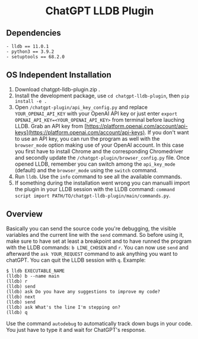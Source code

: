 <h1><p align="center">ChatGPT LLDB Plugin</p></h1>

## Dependencies
    - lldb == 11.0.1
    - python3 == 3.9.2
    - setuptools == 68.2.0

## OS Independent Installation
  
  1. Download chatgpt-lldb-plugin.zip .
  2. Install the development package, use `cd chatgpt-lldb-plugin`, then `pip install -e .`
  3. Open `/chatgpt-plugin/api_key_config.py` and replace `YOUR_OPENAI_API_KEY` with your OpenAI API key or just enter `export OPENAI_API_KEY=<YOUR_OPENAI_API_KEY>` from terminal before lauching LLDB. Grab an API key from [https://platform.openai.com/account/api-keys](https://platform.openai.com/account/api-keys). If you don't want to use an API key, you can run the program as well with the `browser_mode` option making use of your OpenAI account. In this case you first have to install Chrome and the corresponding Chromedriver and secondly update the `/chatgpt-plugin/browser_config.py` file. Once opened LLDB, remember you can switch among the `api_key_mode` (default) and the `browser_mode` using the `switch` command.
  4. Run `lldb`. Use the `info` command to see all the available commands. 
  5. If something during the installation went wrong you can manualli import the plugin in your LLDB session with the LLDB command: `command script import PATH/TO/chatgpt-lldb-plugin/main/commands.py`.

## Overview
Basically you can send the source code you're debugging, the visible variables and the current line with the `send` command. So before using it, make sure to have set at least a breakpoint and to have runned the program with the LLDB commands: `b LINE_CHOSEN` and `r`. You can now use `send` and afterward the `ask YOUR_REQUEST` command to ask anything you want to chatGPT. You can quit the LLDB session with `q`. Example:

    $ lldb EXECUTABLE_NAME
    (lldb) b --name main
    (lldb) r
    (lldb) send
    (lldb) ask Do you have any suggestions to improve my code?
    (lldb) next
    (lldb) send
    (lldb) ask What's the line I'm stepping on?
    (lldb) q

Use the command `autodebug` to automatically track down bugs in your code. You just have to type it and wait for ChatGPT's response.
